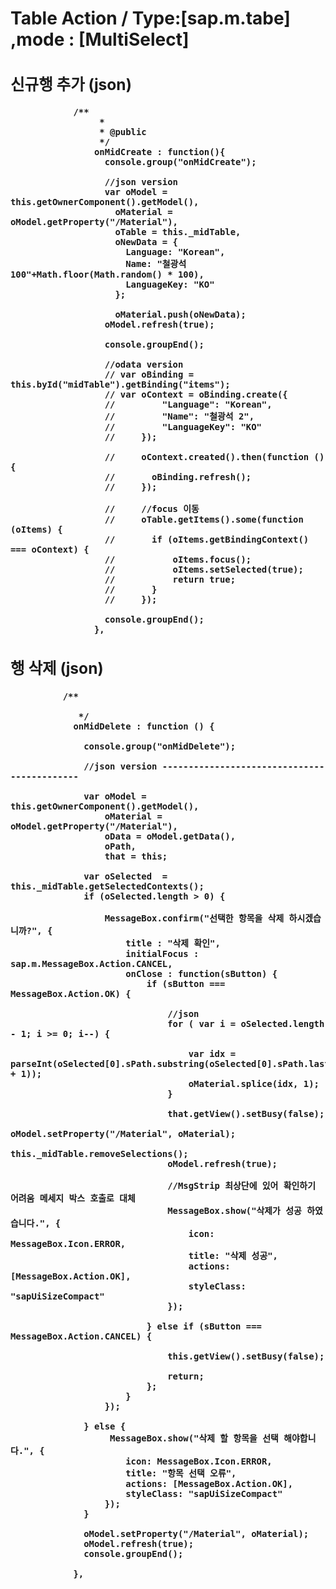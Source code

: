 
# Table Action /  Type:[sap.m.tabe] ,mode : [MultiSelect]

### <Table id="midTable" mode="MultiSelect" width="100%" sticky="HeaderToolbar,ColumnHeaders">

## 신규행 추가  (json)          
                /**
                     * 
                     * @public
                     */
                    onMidCreate : function(){
                      console.group("onMidCreate");
                
                      //json version
                      var oModel = this.getOwnerComponent().getModel(),
                        oMaterial = oModel.getProperty("/Material"),
                        oTable = this._midTable,
                        oNewData = {
                          Language: "Korean",
                          Name: "철광석100"+Math.floor(Math.random() * 100),
                          LanguageKey: "KO"
                        };
                
                        oMaterial.push(oNewData);
                      oModel.refresh(true);
                
                      console.groupEnd();
                
                      //odata version
                      // var oBinding = this.byId("midTable").getBinding("items");
                      // var oContext = oBinding.create({
                      //         "Language": "Korean",
                      //         "Name": "철광석 2",
                      //         "LanguageKey": "KO" 
                      //     });
                
                      //     oContext.created().then(function () {
                      //       oBinding.refresh();                    
                      //     });
                
                      //     //focus 이동
                      //     oTable.getItems().some(function (oItems) {
                      //       if (oItems.getBindingContext() === oContext) {
                      //           oItems.focus();
                      //           oItems.setSelected(true);       
                      //           return true;
                      //       }
                      //     });          
                
                      console.groupEnd();
                    },
                    
 ## 행 삭제  (json)                            
              /**
                 
                 */
                onMidDelete : function () {
            
                  console.group("onMidDelete");
            
                  //json version --------------------------------------------
            
                  var oModel = this.getOwnerComponent().getModel(),
                      oMaterial = oModel.getProperty("/Material"),
                      oData = oModel.getData(),
                      oPath,
                      that = this;
            
                  var oSelected  = this._midTable.getSelectedContexts();
                  if (oSelected.length > 0) {
            
                      MessageBox.confirm("선택한 항목을 삭제 하시겠습니까?", {
                          title : "삭제 확인",                        
                          initialFocus : sap.m.MessageBox.Action.CANCEL,
                          onClose : function(sButton) {
                              if (sButton === MessageBox.Action.OK) {
                                  
                                  //json
                                  for ( var i = oSelected.length - 1; i >= 0; i--) {
                                      
                                      var idx = parseInt(oSelected[0].sPath.substring(oSelected[0].sPath.lastIndexOf('/') + 1));
                                      oMaterial.splice(idx, 1);
                                  }
            
                                  that.getView().setBusy(false);
                                  oModel.setProperty("/Material", oMaterial);  
                                  this._midTable.removeSelections();
                                  oModel.refresh(true);  
                                  
                                  //MsgStrip 최상단에 있어 확인하기 어려움 메세지 박스 호출로 대체
                                  MessageBox.show("삭제가 성공 하였습니다.", {
                                      icon: MessageBox.Icon.ERROR,
                                      title: "삭제 성공",
                                      actions: [MessageBox.Action.OK],
                                      styleClass: "sapUiSizeCompact"
                                  });                                
            
                              } else if (sButton === MessageBox.Action.CANCEL) {
                                 
                                  this.getView().setBusy(false);
            
                                  return;
                              };
                          }
                      });                          
            
                  } else {
                       MessageBox.show("삭제 할 항목을 선택 해야합니다.", {
                          icon: MessageBox.Icon.ERROR,
                          title: "항목 선택 오류",
                          actions: [MessageBox.Action.OK],
                          styleClass: "sapUiSizeCompact"
                      });
                  }
            
                  oModel.setProperty("/Material", oMaterial);        
                  oModel.refresh(true);  
                  console.groupEnd();
            
                },
